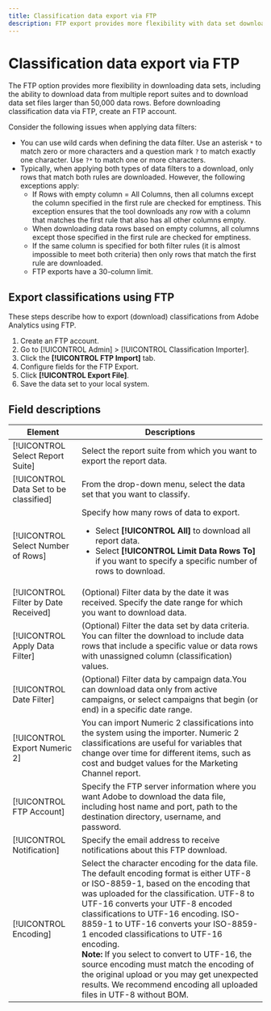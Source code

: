```yaml
---
title: Classification data export via FTP
description: FTP export provides more flexibility with data set downloads, including downloading data from multiple report suites and downloading data set files larger than 50,000 data rows
---
```


# Classification data export via FTP

The FTP option provides more flexibility in downloading data sets, including the ability to download data from multiple report suites and to download data set files larger than 50,000 data rows. Before downloading classification data via FTP, create an FTP account. 

Consider the following issues when applying data filters:

* You can use wild cards when defining the data filter. Use an asterisk `*` to match zero or more characters and a question mark `?` to match exactly one character. Use `?*` to match one or more characters.
* Typically, when applying both types of data filters to a download, only rows that match both rules are downloaded. However, the following exceptions apply:
   * If Rows with empty column = All Columns, then all columns except the column specified in the first rule are checked for emptiness. This exception ensures that the tool downloads any row with a column that matches the first rule that also has all other columns empty.
   * When downloading data rows based on empty columns, all columns except those specified in the first rule are checked for emptiness.
   * If the same column is specified for both filter rules (it is almost impossible to meet both criteria) then only rows that match the first rule are downloaded.
   * FTP exports have a 30-column limit.

## Export classifications using FTP

These steps describe how to export (download) classifications from Adobe Analytics using FTP.

1. Create an FTP account.
1. Go to [!UICONTROL Admin] > [!UICONTROL Classification Importer].
1. Click the **[!UICONTROL FTP Import]** tab.
1. Configure fields for the FTP Export.
1. Click **[!UICONTROL Export File]**.
1. Save the data set to your local system.

## Field descriptions

| Element | Descriptions |
| --- | --- |
| [!UICONTROL Select Report Suite] | Select the report suite from which you want to export the report data. |
| [!UICONTROL Data Set to be classified] | From the drop-down menu, select the data set that you want to classify. |
| [!UICONTROL Select Number of Rows] | Specify how many rows of data to export.<ul><li>Select **[!UICONTROL All]** to download all report data.</li><li>Select **[!UICONTROL Limit Data Rows To]** if you want to specify a specific number of rows to download.</li></ul> | 
| [!UICONTROL Filter by Date Received] | (Optional) Filter data by the date it was received. Specify the date range for which you want to download data. |
| [!UICONTROL Apply Data Filter] | (Optional) Filter the data set by data criteria. You can filter the download to include data rows that include a specific value or data rows with unassigned column (classification) values. |
| [!UICONTROL Date Filter] | (Optional) Filter data by campaign data.You can download data only from active campaigns, or select campaigns that begin (or end) in a specific date range. |
| [!UICONTROL Export Numeric 2] | You can import Numeric 2 classifications into the system using the importer. Numeric 2 classifications are useful for variables that change over time for different items, such as cost and budget values for the Marketing Channel report. |
| [!UICONTROL FTP Account] | Specify the FTP server information where you want Adobe to download the data file, including host name and port, path to the destination directory, username, and password. |
| [!UICONTROL Notification] | Specify the email address to receive notifications about this FTP download. |
| [!UICONTROL Encoding] | Select the character encoding for the data file. The default encoding format is either UTF-8 or ISO-8859-1, based on the encoding that was uploaded for the classification. UTF-8 to UTF-16 converts your UTF-8 encoded classifications to UTF-16 encoding. ISO-8859-1 to UTF-16 converts your ISO-8859-1 encoded classifications to UTF-16 encoding.<br>**Note:** If you select to convert to UTF-16, the source encoding must match the encoding of the original upload or you may get unexpected results. We recommend encoding all uploaded files in UTF-8 without BOM. |

